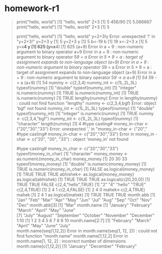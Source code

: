 # homework-r1
> print("hello, world")
[1] "hello, world"
> 2+3
[1] 5
> 456/90
[1] 5.066667
> print("hello, world")
[1] "hello, world"
> 2+3
[1] 5
> 
> 
> 
> print("hello, world")
[1] "hello, world"
> y=2+3!y
Error: unexpected '!' in "y=2+3!"
> y=2+3
> y
[1] 5
> y=2+3
> y
[1] 5
> b<-19
> b
[1] 19
> x<-2+3
> x
[1] 5
> y=x**4
> y
[1] 625
> (y=x**4)
[1] 625
> (a+9)
Error in a + 9 : non-numeric argument to binary operator
> a+9
Error in a + 9 : non-numeric argument to binary operator
> 5*9 = a
Error in 5 * 9 = a : target of assignment expands to non-language object
> (a+9)
Error in a + 9 : non-numeric argument to binary operator
> 5*9 = a
Error in 5 * 9 = a : target of assignment expands to non-language object
> (a+9)
Error in a + 9 : non-numeric argument to binary operator
> 5*9 -> a
> a+9
[1] 54
> 5*9 -> a
> (a+9)
[1] 54
> nummy <- c(2,3,4)
> nummy_int <- c(1L,2L,3L)
> typeof(nummy)
[1] "double"
> typeof(nummy_int)
[1] "integer"
> is.numeric(nummy)
[1] TRUE
> is.numeric(nummy_int)
[1] TRUE
> is.numeric(nummy)
[1] TRUE
> lengthy(nummy)
Error in lengthy(nummy) : could not find function "lengthy"
> nummy <- c(2,3,4,bgf)
Error: object 'bgf' not found
> nummy_int <- c(1L,2L,3L)
> typeof(nummy)
[1] "double"
> typeof(nummy_int)
[1] "integer"
> is.numeric(nummy)
[1] TRUE
> nummy <- c(2,3,4,"bgf")
> nummy_int <- c(1L,2L,3L)
> typeof(nummy)
[1] "character"
> length(nummy)
[1] 4
> #type casting#
> money_in-char <- ("20","30","33")
Error: unexpected ',' in "money_in-char <- ("20","
> #type casting#
> money_in-char <- c("20","30","33")
Error in money_in - char <- c("20", "30", "33") : 
  object 'money_in' not found
> 
> #type casting#
> money_in_char <- c("20","30","33")
> typeof(money_in_char)
[1] "character"
> money_money <- as.numeric(money_in_char)
> money_money
[1] 20 30 33
> typeof(money_money)
[1] "double"
> is.numeric(money_money)
[1] TRUE
> is.numeric(money_in_char)
[1] FALSE
> as.logical(money_money)
[1] TRUE TRUE TRUE
> abhishek<- as.logical(money_money)
> as.logical(abhishek)
[1] TRUE TRUE TRUE
> as.logical(c(20,20,0))
[1]  TRUE  TRUE FALSE
> c(2,4,"hello",TRUE)
[1] "2"     "4"     "hello" "TRUE" 
> c(2,4,TRUE)
[1] 2 4 1
> c(2,4,FALSE)
[1] 2 4 0
> mahek<-c(2,4,TRUE)
> mahek
[1] 2 4 1
> as.logical(mahek)
[1] TRUE TRUE TRUE
> month.abb
 [1] "Jan" "Feb" "Mar" "Apr" "May" "Jun" "Jul" "Aug" "Sep" "Oct" "Nov" "Dec"
> month.abb[3]
[1] "Mar"
> month.name
 [1] "January"   "February"  "March"     "April"     "May"       "June"     
 [7] "July"      "August"    "September" "October"   "November"  "December" 
> 1:10
 [1]  1  2  3  4  5  6  7  8  9 10
> month.name[2:7]
[1] "February" "March"    "April"    "May"      "June"     "July"    
> month.name(seq(1,12,2))
Error in month.name(seq(1, 12, 2)) : could not find function "month.name"
> month.name[1,12,2]
Error in month.name[1, 12, 2] : incorrect number of dimensions
> month.name[c(1,12,2)]
[1] "January"  "December" "February"
